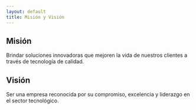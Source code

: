 ```yaml
---
layout: default
title: Misión y Visión
---
```


## Misión

Brindar soluciones innovadoras que mejoren la vida de nuestros clientes a través de tecnología de calidad.

## Visión

Ser una empresa reconocida por su compromiso, excelencia y liderazgo en el sector tecnológico.
